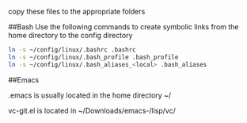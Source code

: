 copy these files to the appropriate folders

##Bash
Use the following commands to create symbolic links from the home directory to the config directory
```bash
ln -s ~/config/linux/.bashrc .bashrc
ln -s ~/config/linux/.bash_profile .bash_profile
ln -s ~/config/linux/.bash_aliases_<local> .bash_aliases
```

##Emacs

.emacs is usually located in the home directory ~/

vc-git.el is located in ~/Downloads/emacs-<verson>/lisp/vc/
